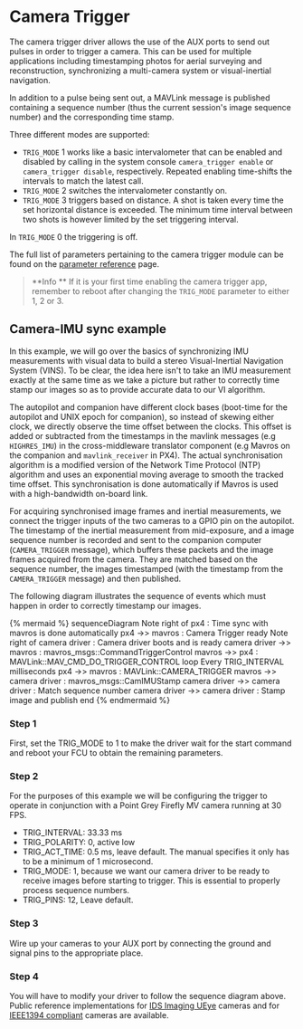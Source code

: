 # Camera Trigger
The camera trigger driver allows the use of the AUX ports to send out pulses in order to trigger a camera. This can be used for multiple applications including timestamping photos for aerial surveying and reconstruction, synchronizing a multi-camera system or visual-inertial navigation.

In addition to a pulse being sent out, a MAVLink message is published containing a sequence number (thus the current session's image sequence number) and the corresponding time stamp.

Three different modes are supported:
* `TRIG_MODE` 1 works like a basic intervalometer that can be enabled and disabled by calling in the system console `camera_trigger enable` or `camera_trigger disable`, respectively. Repeated enabling time-shifts the intervals to match the latest call.
* `TRIG_MODE` 2 switches the intervalometer constantly on.
* `TRIG_MODE` 3 triggers based on distance. A shot is taken every time the set horizontal distance is exceeded. The minimum time interval between two shots is however limited by the set triggering interval.

In `TRIG_MODE` 0 the triggering is off.

The full list of parameters pertaining to the camera trigger module can be found
on the [parameter reference](parameter_reference.md/#camera-trigger) page.

> **Info ** If it is your first time enabling the camera trigger app, remember to reboot after changing the `TRIG_MODE` parameter to either 1, 2 or 3.

## Camera-IMU sync example
In this example, we will go over the basics of synchronizing IMU measurements
with visual data to build a stereo Visual-Inertial Navigation System (VINS). To
be clear, the idea here isn't to take an IMU measurement exactly at the same time
as we take a picture but rather to correctly time stamp our images so as to
provide accurate data to our VI algorithm.

The autopilot and companion have different clock bases (boot-time for the autopilot and UNIX epoch for companion), so instead of skewing either clock, we directly observe the time offset between the clocks. This offset is added or subtracted from the timestamps in the mavlink messages (e.g `HIGHRES_IMU`) in the cross-middleware translator component (e.g Mavros on the companion and `mavlink_receiver` in PX4). The actual synchronisation algorithm is a modified version of the Network Time Protocol (NTP) algorithm and uses an exponential moving average to smooth the tracked time offset. This synchronisation is done automatically if Mavros is used with a high-bandwidth on-board link.

For acquiring synchronised image frames and inertial measurements, we connect the trigger inputs of the two cameras to a GPIO pin on the autopilot. The timestamp of the inertial measurement from mid-exposure, and a image sequence number is recorded and sent to the companion computer (`CAMERA_TRIGGER` message), which buffers these packets and the image frames acquired from the camera. They are matched based on the sequence number, the images timestamped (with the timestamp from the `CAMERA_TRIGGER` message) and then published.

The following diagram illustrates the sequence of events which must happen in
order to correctly timestamp our images.

{% mermaid %}
sequenceDiagram
  Note right of px4 : Time sync with mavros is done automatically
  px4 ->> mavros : Camera Trigger ready
  Note right of camera driver : Camera driver boots and is ready
  camera driver ->> mavros : mavros_msgs::CommandTriggerControl
  mavros ->> px4 : MAVLink::MAV_CMD_DO_TRIGGER_CONTROL
  loop Every TRIG_INTERVAL milliseconds
  px4 ->> mavros : MAVLink::CAMERA_TRIGGER
  mavros ->> camera driver : mavros_msgs::CamIMUStamp
  camera driver ->> camera driver : Match sequence number
  camera driver ->> camera driver : Stamp image and publish
end
{% endmermaid %}

### Step 1
First, set the TRIG_MODE to 1 to make the driver wait for the start command and
reboot your FCU to obtain the remaining parameters.

### Step 2
For the purposes of this example we will be configuring the trigger to operate
in conjunction with a Point Grey Firefly MV camera running at 30 FPS.

* TRIG_INTERVAL: 33.33 ms
* TRIG_POLARITY: 0, active low
* TRIG_ACT_TIME: 0.5 ms, leave default. The manual specifies it only has to be a
minimum of 1 microsecond.
* TRIG_MODE: 1, because we want our camera driver to be ready to receive images
before starting to trigger. This is essential to properly process sequence
numbers.
* TRIG_PINS: 12, Leave default.

### Step 3
Wire up your cameras to your AUX port by connecting the ground and signal pins to
the appropriate place.

### Step 4
You will have to modify your driver to follow the sequence diagram above. Public
reference implementations for [IDS Imaging UEye](https://github.com/ProjectArtemis/ueye_cam)
cameras and for [IEEE1394 compliant](https://github.com/andre-nguyen/camera1394) cameras are available.
